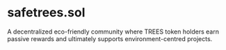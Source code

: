 # safetrees.sol
A decentralized eco-friendly community where TREES token holders earn passive rewards and ultimately supports environment-centred projects.
